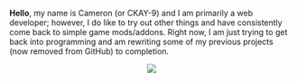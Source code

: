 **Hello**, my name is Cameron (or CKAY-9) and I am primarily a web developer; however, I do like to try out other things and have consistently come back to simple game mods/addons. Right now, I am just trying to get back into programming and am rewriting some of my previous projects (now removed from GitHub) to completion.

<div align="center">
  
![](https://github-readme-stats.vercel.app/api/top-langs/?username=CKAY-9&theme=transparent&hide_border=true&include_all_commits=true&count_private=true)
  
</div>
